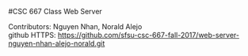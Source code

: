 #CSC 667 Class Web Server

Contributors: Nguyen Nhan, Norald Alejo  
github HTTPS: https://github.com/sfsu-csc-667-fall-2017/web-server-nguyen-nhan-alejo-norald.git
